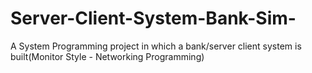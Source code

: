 # Server-Client-System-Bank-Sim-
A System Programming project in which a bank/server client system is built(Monitor Style - Networking Programming)
